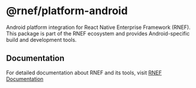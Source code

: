 # @rnef/platform-android

Android platform integration for React Native Enterprise Framework (RNEF). This package is part of the RNEF ecosystem and provides Android-specific build and development tools.

## Documentation

For detailed documentation about RNEF and its tools, visit [RNEF Documentation](https://rnef.dev)
